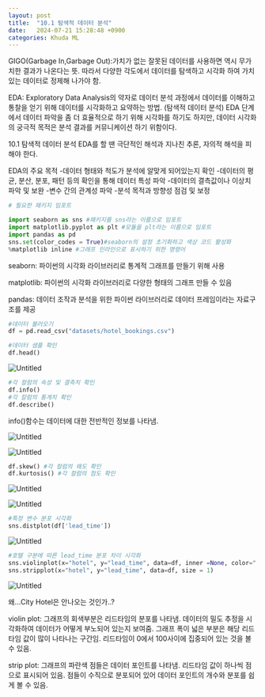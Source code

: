 ```yaml
---
layout: post
title:  "10.1 탐색적 데이터 분석"
date:   2024-07-21 15:28:48 +0900
categories: Khuda ML
---
```

GIGO(Garbage In,Garbage Out):가치가 없는 잘못된 데이터를 사용하면 역시 무가치한 결과가 나온다는 뜻.  따라서 다양한 각도에서 데이터를 탐색하고 시각화 하여 가치 있는 데이터로 정제해 나가야 함.

EDA: Exploratory Data Analysis의 약자로 데이터 분석 과정에서 데이터를 이해하고 통찰을 얻기 위해 데이터를 시각화하고 요약하는 방법. (탐색적 데이터 분석)
EDA 단계에서 데이터 파악을 좀 더 효율적으로 하기 위해 시각화를 하기도 하지만, 데이터 시각화의 궁극적 목적은 분석 결과를 커뮤니케이션 하기 위함이다.

10.1 탐색적 데이터 분석
EDA를 할 땐 극단적인 해석과 지나친 추론, 자의적 해석을 피해야 한다.

EDA의 주요 목적
-데이터 형태와 척도가 분석에 알맞게 되어있는지 확인
-데이터의 평균, 분산, 분포, 패턴 등의 확인을 통해 데이터 특성 파악
-데이터의 결측값이나 이상치 파악 및 보완
-변수 간의 관계성 파악
-분석 목적과 방향성 점검 및 보정

```python
# 필요한 패키지 임포트

import seaborn as sns #패키지를 sns라는 이름으로 임포트
import matplotlib.pyplot as plt #모듈을 plt라는 이름으로 임포트
import pandas as pd
sns.set(color_codes = True)#seaborn의 설정 초기화하고 색상 코드 활성화
%matplotlib inline #그래프 인라인으로 표시하기 위한 명령어
```

seaborn: 파이썬의 시각화 라이브러리로 통계적 그래프를 만들기 위해 사용

matplotlib: 파이썬의 시각화 라이브러리로 다양한 형태의 그래프 만들 수 있음

pandas: 데이터 조작과 분석을 위한 파이썬 라이브러리로 데이터 프레임이라는 자료구조를 제공

```python
#데이터 불러오기
df = pd.read_csv("datasets/hotel_bookings.csv")

#데이터 샘플 확인
df.head()

```

![Untitled](/assets/HW1/Untitled1.png)

```python
#각 컬럼의 속성 및 결측치 확인
df.info()
#각 칼럼의 통계치 확인
df.describe()
```

info()함수는 데이터에 대한 전반적인 정보를 나타냄.

![Untitled](/assets/HW1/Untitled2.png)

![Untitled](/assets/HW1/Untitled3.png)

```python
df.skew() #각 컬럼의 왜도 확인
df.kurtosis() #각 컬럼의 첨도 확인
```

![Untitled](/assets/HW1/Untitled4.png)

![Untitled](/assets/HW1/Untitled5.png)

```python
#특정 변수 분포 시각화
sns.distplot(df['lead_time'])
```

![Untitled](/assets/HW1/Untitled6.png)
```python
#호텔 구분에 따른 lead_time 분포 차이 시각화
sns.violinplot(x="hotel", y="lead_time", data=df, inner =None, color=".8")
sns.stripplot(x="hotel", y="lead_time", data=df, size = 1)
```

![Untitled](/assets/HW1/Untitled7.png)

왜…City Hotel은 안나오는 것인가..?

violin plot: 그래프의 회색부분은 리드타임의 분포를 나타냄. 데이터의 밀도 추정을 시각화하여 데이터가 어떻게 부노되어 있는지 보여줌. 그래프 폭이 넓은 부분은 해당 리드 타임 값이 많이 나타나는 구간임. 리드타임이 0에서 100사이에 집중되어 있는 것을 볼 수 있음. 

strip plot: 그래프의 파란색 점들은 데이터 포인트를 나타냄. 리드타임 값이 하나씩 점으로 표시되어 있음. 점들이 수직으로 분포되어 있어 데이터 포인트의 개수와 분포를 쉽게 볼 수 있음.
